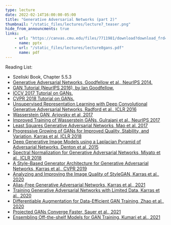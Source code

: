 ```yaml
---
type: lecture
date: 2022-02-14T16:00:00-05:00
title: "Generative Adversarial Networks (part 2)"
thumbnail: "/static_files/lectures/lecture7_teaser.png"
hide_from_announcments: true
links:
    - url: "https://canvas.cmu.edu/files/7711981/download?download_frd=1"
      name: pptx
    - url: "/static_files/lectures/lecture8gans.pdf"
      name: pdf 
---
```

Reading List:
- Szeliski Book, Chapter 5.5.3
- [Generative Adversarial Networks, Goodfellow et al., NeurIPS 2014.](https://arxiv.org/abs/1406.2661)
- [GAN Tutorial (NeurIPS 2016), by Ian Goodfellow.](https://arxiv.org/abs/1701.00160)
- [ICCV 2017 Tutorial on GANs.](https://sites.google.com/view/iccv-2017-gans/)
- [CVPR 2018 Tutorial on GANs.](https://sites.google.com/view/cvpr2018tutorialongans/)
- [Unsupervised Representation Learning with Deep Convolutional Generative Adversarial Networks, Radford et al., ICLR 2016](https://arxiv.org/abs/1511.06434)
- [Wasserstein GAN, Arjovsky et al, 2017](https://arxiv.org/abs/1701.07875)
- [Improved Training of Wasserstein GANs, Gulrajani et al., NeurIPS 2017](https://arxiv.org/abs/1704.00028)
- [Least Squares Generative Adversarial Networks, Mao et al. 2017](https://arxiv.org/abs/1611.04076)
- [Progressive Growing of GANs for Improved Quality, Stability, and Variation, Karras et al, ICLR 2018](https://arxiv.org/abs/1710.10196)
- [Deep Generative Image Models using a Laplacian Pyramid of Adversarial Networks, Denton et al, 2015](https://arxiv.org/abs/1506.05751)
- [Spectral Normalization for Generative Adversarial Networks, Miyato et al., ICLR 2018](https://arxiv.org/abs/1802.05957)
- [A Style-Based Generator Architecture for Generative Adversarial Networks, Karras et al., CVPR 2019](https://arxiv.org/abs/1812.04948)
- [Analyzing and Improving the Image Quality of StyleGAN, Karras et al., 2020](https://arxiv.org/pdf/1912.04958.pdf)
- [Alias-Free Generative Adversarial Networks, Karras et al., 2021](https://github.com/NVlabs/stylegan3)
- [Training Generative Adversarial Networks with Limited Data, Karras et al., 2020](https://github.com/NVlabs/stylegan2-ada)
- [Differentiable Augmentation for Data-Efficient GAN Training, Zhao et al., 2020](https://github.com/mit-han-lab/data-efficient-gans)
- [Projected GANs Converge Faster, Sauer et al., 2021](https://arxiv.org/abs/2111.01007)
- [Ensembling Off-the-shelf Models for GAN Training, Kumari et al., 2021](https://arxiv.org/pdf/2112.09130.pdf)